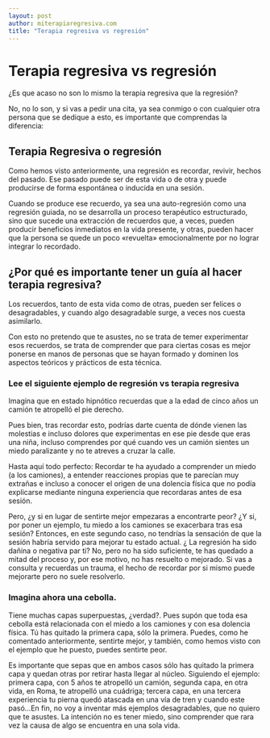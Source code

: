 ```yaml
---
layout: post
author: miterapiaregresiva.com
title: "Terapia regresiva vs regresión"
---
```

# Terapia regresiva vs regresión
¿Es que acaso no son lo mismo la terapia regresiva que la regresión?

No, no lo son, y si vas a pedir una cita, ya sea conmigo o con cualquier otra persona que se dedique a esto, es importante que comprendas la diferencia:

## Terapia Regresiva o regresión
Como hemos visto anteriormente, una regresión es recordar, revivir,  hechos del pasado. Ese pasado puede ser de esta vida o de otra y puede producirse de forma espontánea o inducida en una sesión.

Cuando se produce ese recuerdo, ya sea una auto-regresión como una regresión guiada, no se desarrolla un proceso terapéutico estructurado, sino que sucede una extracción de recuerdos que, a veces, pueden producir beneficios inmediatos en la vida presente, y otras, pueden hacer que la persona se quede un poco «revuelta» emocionalmente por no lograr integrar lo recordado.

## ¿Por qué es importante tener un guía al hacer terapia regresiva?
Los recuerdos, tanto de esta vida como de otras, pueden ser felices o desagradables, y cuando algo desagradable surge, a veces nos cuesta asimilarlo.

Con esto no pretendo que te asustes, no se trata de temer experimentar esos recuerdos, se trata de comprender que para ciertas cosas es mejor ponerse en manos de personas que se hayan formado y dominen los aspectos teóricos y prácticos de esta técnica.

### Lee el siguiente ejemplo de regresión vs terapia regresiva
Imagina que en estado hipnótico recuerdas que a la edad de cinco años un camión te atropelló el pie derecho.

Pues bien, tras recordar esto, podrías darte cuenta de dónde vienen las molestias e incluso dolores que experimentas en ese pie desde que eras una niña, incluso comprendes por qué cuando ves un camión sientes un miedo paralizante y no te atreves a cruzar la calle.

Hasta aquí todo perfecto: Recordar te ha ayudado a comprender un miedo (a los camiones), a entender reacciones propias que te parecían muy extrañas e incluso a conocer el origen de una dolencia física que no podía explicarse mediante ninguna experiencia que recordaras antes de esa sesión.

Pero, ¿y si en lugar de sentirte mejor empezaras a encontrarte peor? ¿Y si, por poner un ejemplo, tu miedo a los camiones se exacerbara tras esa sesión? Entonces, en este segundo caso, no tendrías la sensación de que la sesión habría servido para mejorar tu estado actual. ¿ La regresión ha sido dañina o negativa par ti? No, pero no ha sido suficiente, te has quedado a mitad del proceso y, por ese motivo,  no has resuelto o mejorado. Si vas a consulta y recuerdas un trauma, el hecho de recordar por si mismo puede mejorarte pero no suele resolverlo.

 ### Imagina ahora una cebolla.
Tiene muchas capas superpuestas, ¿verdad?. Pues supón que toda esa cebolla está relacionada con el miedo a los camiones y con esa dolencia física. Tú has quitado la primera capa, sólo la primera. Puedes, como he comentado anteriormente, sentirte mejor, y también, como hemos visto con el ejemplo que he puesto, puedes sentirte peor.

Es importante que sepas que en ambos casos sólo has quitado la primera capa y quedan otras por retirar hasta llegar al núcleo. Siguiendo el ejemplo: primera capa, con 5 años te atropelló un camión, segunda capa, en otra vida, en Roma, te atropelló una cuádriga; tercera capa, en una tercera experiencia tu pierna quedó atascada en una vía de tren y cuando este pasó…En fin, no voy a inventar más ejemplos desagradables, que no quiero que te asustes. La intención no es tener miedo, sino comprender que rara vez la causa de algo se encuentra en una sola vida.